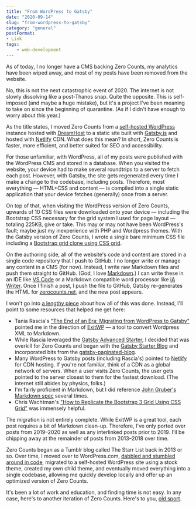 ```yaml
---
title: "From WordPress to Gatsby"
date: "2020-09-14"
slug: "from-wordpress-to-gatsby"
category: "general"
postFormat:
- Link
tags:
    - web-development
---
```


As of today, I no longer have a CMS backing Zero Counts, my analytics have been wiped away, and most of my posts have been removed from the website.

No, this is not the next catastrophic event of 2020. The internet is not slowly dissolving like a post-Thanos snap. Quite the opposite. This is self-imposed (and maybe a huge mistake), but it's a project I've been meaning to take on since the beginning of quarantine. (As if I didn't have enough to worry about this year.) 

As the title states, I moved Zero Counts from a [self-hosted WordPress](https://wordpress.org) instance hosted with [DreamHost](https://www.dreamhost.com) to a static site built with [Gatsby.js](https://www.gatsbyjs.com) and hosted with [Netlify](https://www.netlify.com) CDN. What does this mean? In short, Zero Counts is faster, more efficient, and better suited for SEO and accessibility.

For those unfamiliar, with WordPress, all of my posts were published with the WordPress CMS and stored in a database. When you visited the website, your device had to make several roundtrips to a server to fetch each post. However, with Gatsby, the site gets regenerated every time I make a change to the codebase, including posts. Therefore, most everything — HTML+CSS and content — is compiled into a single static application that your device fetches (generally) once from a server.

On top of that, when visiting the WordPress version of Zero Counts, upwards of 10 CSS files were downloaded onto your device — including the Bootstrap CSS necessary for the grid system I used for page layout — totaling 225KB, give or take. This may or may not have been WordPress's fault; maybe just my inexperience with PHP and Wordpress themes. With the Gatsby version of Zero Counts, I wrote a single bare minimum CSS file including a [Bootstrap grid clone using CSS grid](https://speckyboy.com/replicate-bootstrap-grid-using-css-grid/).

On the authoring side, all of the website's code and content are stored in a single code repository that I push to GitHub. I no longer write or manage any content in a CMS (for now). Instead, I write raw Markdown files and push them straight to GitHub. (God, I love [Markdown](https://daringfireball.net/projects/markdown/).) I can write these in an IDE like [VS Code](https://code.visualstudio.com) or a Markdown compatible word processor like [iA Writer](https://ia.net/writer). Once I finish a post, I push the file to GitHub, Gatsby re-generates the HTML for [zerocounts.net](https://zerocounts.net), and the new post appears.

I won't go into [a lengthy piece](/2018/03/25/building-zero-counts/) about how all of this was done. Instead, I'll point to some resources that helped me get here:
- Tania Rascia's ["The End of an Era: Migrating from WordPress to Gatsby"](https://www.taniarascia.com/migrating-from-wordpress-to-gatsby/) pointed me in the direction of [ExitWP](https://github.com/thomasf/exitwp) — a tool to convert Wordpress XML to Markdown.
- While Rascia leveraged the [Gatsby Advanced Starter](https://github.com/vagr9k/gatsby-advanced-starter/), I decided that was overkill for Zero Counts and began with the [Gatsby Starter Blog](https://www.gatsbyjs.com/starters/gatsbyjs/gatsby-starter-blog) and incorporated bits from the [gatsby-paginated-blog](https://github.com/NickyMeuleman/gatsby-paginated-blog).
- Many WordPress to Gatsby posts (including Rascia's) pointed to [Netlify](https://www.netlify.com) for CDN hosting. If you're not familiar, think of a CDN as a global network of servers. When a user visits Zero Counts, the user gets pointed to the server closest to them for the fastest download. (The internet still abides by physics, folks.)
- I'm fairly proficient in Markdown, but I did reference [John Gruber's Markdown spec](https://daringfireball.net/projects/markdown/) several times.
- Chris Wachtman's ["How to Replicate the Bootstrap 3 Grid Using CSS Grid"](https://speckyboy.com/replicate-bootstrap-grid-using-css-grid/) was immensely helpful.

The migration is not entirely complete. While ExitWP is a great tool, each post requires a bit of Markdown clean-up. Therefore, I've only ported over posts from 2019–2020 as well as any interlinked posts prior to 2019. I'll be chipping away at the remainder of posts from 2013–2018 over time.

Zero Counts began as a Tumblr blog called The Starr List back in 2013 or so. Over time, I moved over to WordPress.com, [dabbled and stumbled around in code](/2018/04/08/in-rainbows/), migrated to a self-hosted WordPress site using a stock theme, created my own child theme, and eventually moved everything into a single codebase, allowing me quickly develop locally and offer up an optimized version of Zero Counts.

It's been a lot of work and education, and finding time is not easy. In any case, here's to another iteration of Zero Counts. Here's to you, [old sport](/2014/12/30/2014-zero-counts-launch-greatest-hits/).